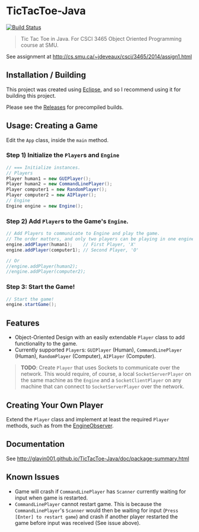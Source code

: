 TicTacToe-Java
==============
[![Build Status](https://travis-ci.org/Glavin001/TicTacToe-Java.png?branch=master)](https://travis-ci.org/Glavin001/TicTacToe-Java)

> Tic Tac Toe in Java. For CSCI 3465 Object Oriented Programming course at SMU.

See assignment at http://cs.smu.ca/~jdeveaux/csci/3465/2014/assign1.html

## Installation / Building

This project was created using [Eclipse](http://www.eclipse.org/), 
and so I recommend using it for building this project.

Please see the [Releases](https://github.com/Glavin001/TicTacToe-Java/releases) for precompiled builds.

## Usage: Creating a Game

Edit the `App` class, inside the `main` method.

### Step 1) Initialize the `Player`s and `Engine`

```java
// === Initialize instances.
// Players
Player human1 = new GUIPlayer();
Player human2 = new CommandLinePlayer();
Player computer1 = new RandomPlayer();
Player computer2 = new AIPlayer();
// Engine
Engine engine = new Engine();
```

### Step 2) Add `Player`s to the Game's `Engine`.

```java
// Add Players to communicate to Engine and play the game.
// The order matters, and only two players can be playing in one engine at a time.
engine.addPlayer(human1);    // First Player, 'X'
engine.addPlayer(computer1); // Second Player, 'O'

// Or
//engine.addPlayer(human2);
//engine.addPlayer(computer2);
```

### Step 3: Start the Game!

```java
// Start the game!
engine.startGame();
```

## Features

- Object-Oriented Design with an easily extendable `Player` class to add functionality to the game.
- Currently supported `Player`s: `GUIPlayer` (Human), `CommandLinePlayer` (Human), `RandomPlayer` (Computer), `AIPlayer` (Computer).

> **TODO**: Create `Player` that uses Sockets to communicate over the network. 
This would require, of course, a local `SocketServerPlayer` on the same machine as the `Engine` and a `SocketClientPlayer` on any machine that can connect to `SocketServerPlayer` over the network.


## Creating Your Own Player

Extend the `Player` class and implement at least the required `Player` methods, such as from the  [EngineObserver](http://glavin001.github.io/TicTacToe-Java/doc/EngineObserver.html).


## Documentation
See http://glavin001.github.io/TicTacToe-Java/doc/package-summary.html

## Known Issues
- Game will crash if `CommandLinePlayer` has `Scanner` currently waiting for input when game is restarted.
- `CommandLinePlayer` cannot restart game. This is because the `CommandLinePlayer`'s `Scanner` would then be waiting for input (`Press [Enter] to restart game`) and crash if another player restarted the game before input was received (See issue above).

